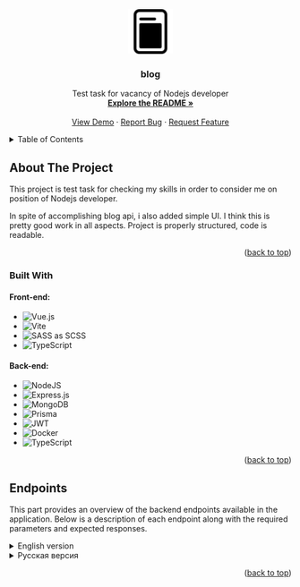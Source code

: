 <div align="center">
  <a href="https://github.com/sweeeeetch/blog">
    <img src="client/public/favicon.svg" alt="Logo" width="80" height="80">
  </a>

  <h3 align="center">blog</h3>

  <p align="center">
    Test task for vacancy of Nodejs developer
    <br />
    <a href="https://github.com/sweeeeetch/blog"><strong>Explore the README »</strong></a>
    <br />
    <br />
    <a href="https://test-task-blog.netlify.app/">View Demo</a>
    ·
    <a href="https://github.com/sweeeeetch/blog/issues">Report Bug</a>
    ·
    <a href="https://github.com/sweeeeetch/blog/issues">Request Feature</a>
  </p>
</div>

<details>
  <summary>Table of Contents</summary>
  <ol>
    <li>
      <a href="#about-the-project">About The Project</a>
      <ul>
        <li><a href="#built-with">Built With</a></li>
        <li><a href="#endpoints">Endpoints</a></li>
      </ul>
    </li>
  </ol>
</details>

## About The Project

This project is test task for checking my skills in order to consider me on position of Nodejs developer.

In spite of accomplishing blog api, i also added simple UI. I think this is pretty good work in all aspects. Project is properly structured, code is readable.

<p align="right">(<a href="#readme-top">back to top</a>)</p>

### Built With

#### Front-end:

- ![Vue.js](https://img.shields.io/badge/vuejs-%2335495e.svg?style=for-the-badge&logo=vuedotjs&logoColor=%234FC08D)
- ![Vite](https://img.shields.io/badge/vite-%23646CFF.svg?style=for-the-badge&logo=vite&logoColor=white)
- ![SASS](https://img.shields.io/badge/SASS-hotpink.svg?style=for-the-badge&logo=SASS&logoColor=white) as SCSS
- ![TypeScript](https://img.shields.io/badge/typescript-%23007ACC.svg?style=for-the-badge&logo=typescript&logoColor=white)

#### Back-end:

- ![NodeJS](https://img.shields.io/badge/node.js-6DA55F?style=for-the-badge&logo=node.js&logoColor=white)
- ![Express.js](https://img.shields.io/badge/express.js-%23404d59.svg?style=for-the-badge&logo=express&logoColor=%2361DAFB)
- ![MongoDB](https://img.shields.io/badge/MongoDB-%234ea94b.svg?style=for-the-badge&logo=mongodb&logoColor=white)
- ![Prisma](https://img.shields.io/badge/Prisma-3982CE?style=for-the-badge&logo=Prisma&logoColor=white)
- ![JWT](https://img.shields.io/badge/JWT-black?style=for-the-badge&logo=JSON%20web%20tokens)
- ![Docker](https://img.shields.io/badge/docker-%230db7ed.svg?style=for-the-badge&logo=docker&logoColor=white)
- ![TypeScript](https://img.shields.io/badge/typescript-%23007ACC.svg?style=for-the-badge&logo=typescript&logoColor=white)

<p align="right">(<a href="#readme-top">back to top</a>)</p>

## Endpoints

This part provides an overview of the backend endpoints available in the application. Below is a description of each endpoint along with the required parameters and expected responses.

<details>
  <summary>English version</summary>

### Server endpoints

#### Health endpoint

- **Endpoint:** `/healthz`
- **Method:** GET
- **Description:** This endpoint always returns 200 OK status. This endpoint is made for checking whether server is alive or not.
- **Responses:**
  - 200 OK: Returns 200 OK.

#### Static files endpoint

- **Endpoint:** `/static/`
- **Method:** GET
- **Query Parameters:**
  - `file` (string): Name of file to be returned.
- **Description:** This endpoint returns static files like express, but in my case i couldnt find out why express cant serve static files on server.
- **Responses:**
  - 200 OK: Returns file.
  - 404 Not Found: Returns 404 code.

### User Endpoints

#### Register a User

- **Endpoint:** `/user/register`
- **Method:** POST
- **Request Body:**
  - `email` (string): User's email address
  - `password` (string): User's password
  - `username` (string): User's username
- **Description:** Registers a new user with the provided email, password, and username. Performs validation on the input fields. If successful, returns user data and sets a refresh token cookie.
- **Responses:**
  - 200 OK: Returns user data.
  - 400 Bad Request: Validation error or invalid input.
  - 500 Internal Server Error: An error occurred during the registration process.

#### User Login

- **Endpoint:** `/user/login`
- **Method:** POST
- **Request Body:**
  - `email` (string): User's email address.
  - `password` (string): User's password.
- **Description:** Logs in a user with the provided email and password. If successful, returns user data and sets a refresh token cookie.
- **Responses:**
  - 200 OK: Returns user data.
  - 401 Unauthorized: Invalid credentials.
  - 500 Internal Server Error: An error occurred during the login process.

#### User Logout

- **Endpoint:** `/user/logout`
- **Method:** POST
- **Description:** Logs out the currently authenticated user. Clears the refresh token cookie.
- **Responses:**
  - 200 OK: Logout successful.
  - 500 Internal Server Error: An error occurred during the logout process.

#### Refresh User Token

- **Endpoint:** `/user/refresh`
- **Method:** GET
- **Description:** Refreshes the access token for the currently authenticated user using the refresh token cookie. If successful, returns refreshed user data and updates the refresh token cookie.
- **Responses:**
  - 200 OK: Returns refreshed user data.
  - 401 Unauthorized: Invalid or expired refresh token.
  - 500 Internal Server Error: An error occurred during the token refresh process.

### Post Endpoints

#### Get User's Posts

- **Endpoint:** `/posts/myposts`
- **Method:** GET
- **Query Parameters:**
  - `page` (optional, number): Page number for pagination (default: 1).
  - `pageSize` (optional, number): Number of posts per page (default: 20).
- **Description:** Retrieves the posts created by the currently authenticated user. Requires authentication. Returns the total number of pages and the user's posts.
- **Responses:**
  - 200 OK: Returns the total number of pages and the user's posts.
  - 401 Unauthorized: User is not authenticated.
  - 500 Internal Server Error: An error occurred while retrieving the user's posts.

#### Create a Post

- **Endpoint:** `/posts/create`
- **Method:** POST
- **Request Body:**
  - `title` (string): Post title.
  - `text` (string): Post content.
  - `author` (string): Author name.
  - `userId` (string): User ID of the post creator.
  - `image` (file, optional): Post image file (limited to 5MB).
- **Description:** Creates a new post with the provided title, content, author, and user ID. Optionally, an image can be also be uploaded.
- **Responses:**
  - 200 OK: Returns the created post data.
  - 401 Unauthorized: User is not authenticated.
  - 500 Internal Server Error: An error occurred while retrieving the user's posts.

#### Edit Post

- **Endpoint:** `/posts/edit`
- **Method:** PUT
- **Query parameters:**
  - `id` (string): Id of post to be editted
- **Request Body:**
  - `title` (string, optional): Editted title.
  - `text` (string, optional): Editted post content.
- **Description:** Edits existing post, changing one or both parts of post.
- **Responses:**
  - 200 OK: Returns the 200 status code.
  - 401 Unauthorized: User is not authenticated or is not author of post.
  - 500 Internal Server Error: An error occurred while retrieving the user's posts.

#### Delete Post

- **Endpoint:** `/posts/delete`
- **Method:** DELETE
- **Query parameters:**
  - `id` (string): Id of post to be deleted
- **Description:** Deletes post from database by id. Also checks whether user is author of post or not by jwt token.
- **Responses:**
  - 200 OK: Returns the 200 status code.
  - 401 Unauthorized: User is not authenticated or is not author of post.
  - 500 Internal Server Error: An error occurred while deleting post.

#### Get all Posts

- **Endpoint:** `/posts/get`
- **Method:** GET
- **Query Parameters:**
  - `page` (optional, number): Page number for pagination (default: 1).
  - `pageSize` (optional, number): Number of posts per page (default: 20).
- **Description:** Retrieves all posts created by all users.
- **Responses:**
  - 200 OK: Returns the total number of pages and posts.
  - 500 Internal Server Error: An error occurred while retrieving the posts.

#### Get one Post

- **Endpoint:** `/posts/get`
- **Method:** GET
- **Query Parameters:**
  - `id` (string): Post id to be returned.
- **Description:** Returns one post by id.
- **Responses:**
  - 200 OK: Returns the post data.
  - 500 Internal Server Error: An error occurred while retrieving the posts.

</details>
<details>
  <summary>Русская версия</summary>

  
### Эндпоинты сервера

#### Проверка на работоспособность

- **Эндпоинт:** `/healthz`
- **Метод:** GET
- **Описание:** Этот эндпоинт всегда возвращает 200 OK. Он создан для проверки активен ли сервер.
- **Ответ:**
  - 200 OK: Возвращает 200 OK.

#### Эндпоинт со статическими файлами

- **Эндпоинт:** `/static/`
- **Метод:** GET
- **Параметры запроса:**
  - `file` (строка): Имя запрашиваемого файла.
- **Описание:** Этот эндпоинт возвращает статические файлы, как express.static, но в моем случае это не работает на сервере по непонятной причине.
- **Ответы:**
  - 200 OK: Возвращает файл.
  - 404 Not Found: Возвращает 404 статус-код.
  
### Эндпоинты пользователей

#### Регистрация пользователя

- **Эндпоинт:** `/user/register`
- **Метод:** POST
- **Тело запроса:**
  - `email` (строка): Email пользователя.
  - `password` (строка): Пароль пользователя.
  - `username` (строка): Имя пользователя.
- **Описание:** Регистрирует нового пользователя с указанным email, паролем и именем пользователя. Выполняет проверку введенных полей. В случае успешной регистрации возвращает данные пользователя и устанавливает cookie с refresh токеном.
- **Ответы:**
  - 200 OK: Возвращает данные пользователя.
  - 400 Неверный запрос: Ошибка валидации или неверные входные данные.
  - 500 Внутренняя ошибка сервера: Возникла ошибка в процессе регистрации.

#### Авторизация пользователя

- **Эндпоинт:** `/user/login`
- **Метод:** POST
- **Тело запроса:**
  - `email` (строка): Email пользователя.
  - `password` (строка): Пароль пользователя.
- **Описание:** Авторизует пользователя с указанным email и паролем. В случае успешной авторизации возвращает данные пользователя и устанавливает cookie с refresh токеном.
- **Ответы:**
  - 200 OK: Возвращает данные пользователя.
  - 401 Неавторизован: Неверные учетные данные.
  - 500 Внутренняя ошибка сервера: Возникла ошибка в процессе авторизации.

#### Выход пользователя

- **Эндпоинт:** `/user/logout`
- **Метод:** POST
- **Описание:** Выход текущего авторизованного пользователя. Очищает cookie с refresh токеном.
- **Ответы:**
  - 200 OK: Успешный выход пользователя.
  - 500 Внутренняя ошибка сервера: Возникла ошибка в процессе выхода.

#### Обновление токена пользователя

- **Эндпоинт:** `/user/refresh`
- **Метод:** GET
- **Описание:** Обновляет токен доступа для текущего авторизованного пользователя, используя cookie с токеном обновления. В случае успешного обновления возвращает обновленные данные пользователя и обновляет cookie с refresh токеном.
- **Ответы:**
  - 200 OK: Возвращает обновленные данные пользователя.
  - 401 Неавторизован: Неверный или просроченный токен обновления.
  - 500 Внутренняя ошибка сервера: Возникла ошибка в процессе обновления токена.

### Конечные точки постов

#### Получение постов пользователя

- **Эндпоинт:** `/posts/myposts`
- **Метод:** GET
- **Параметры запроса:**
  - `page` (необязательно, число): Номер страницы для пагинации (по умолчанию: 1).
  - `pageSize` (необязательно, число): Количество постов на странице (по умолчанию: 20).
- **Описание:** Получает посты, созданные текущим авторизованным пользователем. Требуется авторизация. Возвращает общее количество страниц и посты пользователя.
- **Ответы:**
  - 200 OK: Возвращает общее количество страниц и посты пользователя.
  - 401 Неавторизован: Пользователь не авторизован.
  - 500 Внутренняя ошибка сервера: Возникла ошибка при получении постов пользователя.

#### Создание поста

- **Эндпоинт:** `/posts/create`
- **Метод:** POST
- **Тело запроса:**
  - `title` (строка): Заголовок поста.
  - `text` (строка): Содержимое поста.
  - `author` (строка): Имя автора.
  - `userId` (строка): Идентификатор пользователя, создающего пост.
  - `image` (файл, необязательно): Файл изображения для поста (ограничение 5 МБ).
- **Описание:** Создает новый пост с указанным заголовком, содержимым, автором и идентификатором пользователя. По желанию можно загрузить изображение для поста. Требуется авторизация. Возвращает данные созданного поста.
- **Ответы:**
  - 200 OK: Возвращает данные созданного поста.
  - 401 Неавторизован: Пользователь не авторизован.
  - 500 Внутренняя ошибка сервера: Возникла ошибка при создании поста.

#### Редактирование поста

- **Эндпоинт:** `/posts/edit`
- **Метод:** PUT
- **Параметры запроса:**
  - `id` (строка): Идентификатор редактируемого поста.
- **Тело запроса:**
  - `title` (строка, необязательно): Измененный заголовок.
  - `text` (строка, необязательно): Измененное содержимое поста.
- **Описание:** Редактирует существующий пост, изменяя заголовок или содержимое, или оба значения.
- **Ответы:**
  - 200 OK: Возвращает код состояния 200.
  - 401 Неавторизован: Пользователь не аутентифицирован или не является автором поста.
  - 500 Внутренняя ошибка сервера: Возникла ошибка при получении постов пользователя.

#### Удаление поста

- **Эндпоинт:** `/posts/delete`
- **Метод:** DELETE
- **Параметры запроса:**
  - `id` (строка): Идентификатор удаляемого поста.
- **Описание:** Удаляет пост из базы данных по его идентификатору. Также проверяет, является ли пользователь автором поста по токену JWT.
- **Ответы:**
  - 200 OK: Возвращает код состояния 200.
  - 401 Неавторизован: Пользователь не аутентифицирован или не является автором поста.
  - 500 Внутренняя ошибка сервера: Возникла ошибка при удалении поста.

#### Получение всех постов

- **Эндпоинт:** `/posts/get`
- **Метод:** GET
- **Параметры запроса:**
  - `page` (необязательно, число): Номер страницы для пагинации (по умолчанию: 1).
  - `pageSize` (необязательно, число): Количество постов на странице (по умолчанию: 20).
- **Описание:** Возвращает все посты, созданные всеми пользователями.
- **Ответы:**
  - 200 OK: Возвращает общее количество страниц и посты.
  - 500 Внутренняя ошибка сервера: Возникла ошибка при получении постов.

#### Получение одного поста

- **Эндпоинт:** `/posts/get`
- **Метод:** GET
- **Параметры запроса:**
  - `id` (строка): Идентификатор поста для получения.
- **Описание:** Возвращает один пост по его идентификатору.
- **Ответы:**
  - 200 OK: Возвращает данные поста.
  - 500 Внутренняя ошибка сервера: Возникла ошибка при получении постов.
  </details>
  <p align="right">(<a href="#readme-top">back to top</a>)</p>
